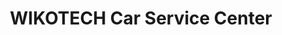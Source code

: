 ---
title: "WIKOTECH Car Service Center"
url: /soeding-sankt-johann/wikotech-car-service-center/
shop: Autowerkstatt
---